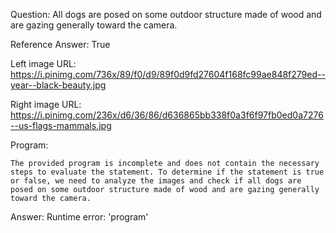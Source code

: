 Question: All dogs are posed on some outdoor structure made of wood and are gazing generally toward the camera.

Reference Answer: True

Left image URL: https://i.pinimg.com/736x/89/f0/d9/89f0d9fd27604f168fc99ae848f279ed--year--black-beauty.jpg

Right image URL: https://i.pinimg.com/236x/d6/36/86/d636865bb338f0a3f6f97fb0ed0a7276--us-flags-mammals.jpg

Program:

```
The provided program is incomplete and does not contain the necessary steps to evaluate the statement. To determine if the statement is true or false, we need to analyze the images and check if all dogs are posed on some outdoor structure made of wood and are gazing generally toward the camera.
```
Answer: Runtime error: 'program'

